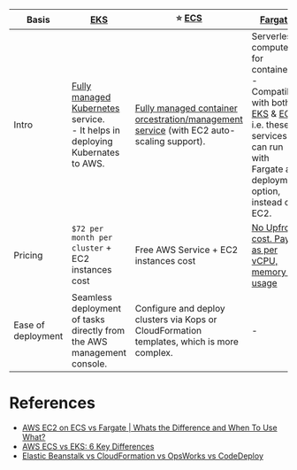 
| Basis              | [EKS](AmazonEKS.md)                                                                                                                     | :star: [ECS](AmazonECS/Readme.md)                                                                                                                                                       | [Fargate](../4_ComputeServices/AWSFargate.md)                                                                                                                                                  |
|--------------------|-----------------------------------------------------------------------------------------------------------------------------------------|-----------------------------------------------------------------------------------------------------------------------------------------------------------------------------------------|------------------------------------------------------------------------------------------------------------------------------------------------------------------------------------------------|
| Intro              | [Fully managed Kubernetes](../../1_HLDDesignComponents/6a_ContainerOrchestrationServices/Kubernates.md) service. <br/>- It helps in deploying Kubernates to AWS. | [Fully managed container orcestration/management service](../../1_HLDDesignComponents/6a_ContainerOrchestrationServices/Readme.md) (with EC2 auto-scaling support). | Serverless compute for containers. <br/>- Compatible with both [EKS](AmazonEKS.md) & [ECS](AmazonECS/Readme.md) i.e. these services can run with Fargate as deployment option, instead of EC2. |
| Pricing            | `$72 per month per cluster` + EC2 instances cost                                                                                        | Free AWS Service + EC2 instances cost                                                                                                                                                   | [No Upfront cost. Pay as per vCPU, memory GB usage](https://aws.amazon.com/fargate/pricing/)                                                                                                   |
| Ease of deployment | Seamless deployment of tasks directly from the AWS management console.                                                                  | Configure and deploy clusters via Kops or CloudFormation templates, which is more complex.                                                                                              | -                                                                                                                                                                                              |                                                                                                                                                                                         |                                                                                                                                                                                                |

# References
- [AWS EC2 on ECS vs Fargate | Whats the Difference and When To Use What?](https://www.youtube.com/watch?v=DVrGXjjkpig)
- [AWS ECS vs EKS: 6 Key Differences](https://cloud.netapp.com/blog/aws-cvo-blg-aws-ecs-vs-eks-6-key-differences)
- [Elastic Beanstalk vs CloudFormation vs OpsWorks vs CodeDeploy](https://tutorialsdojo.com/elastic-beanstalk-vs-cloudformation-vs-opsworks-vs-codedeploy/)